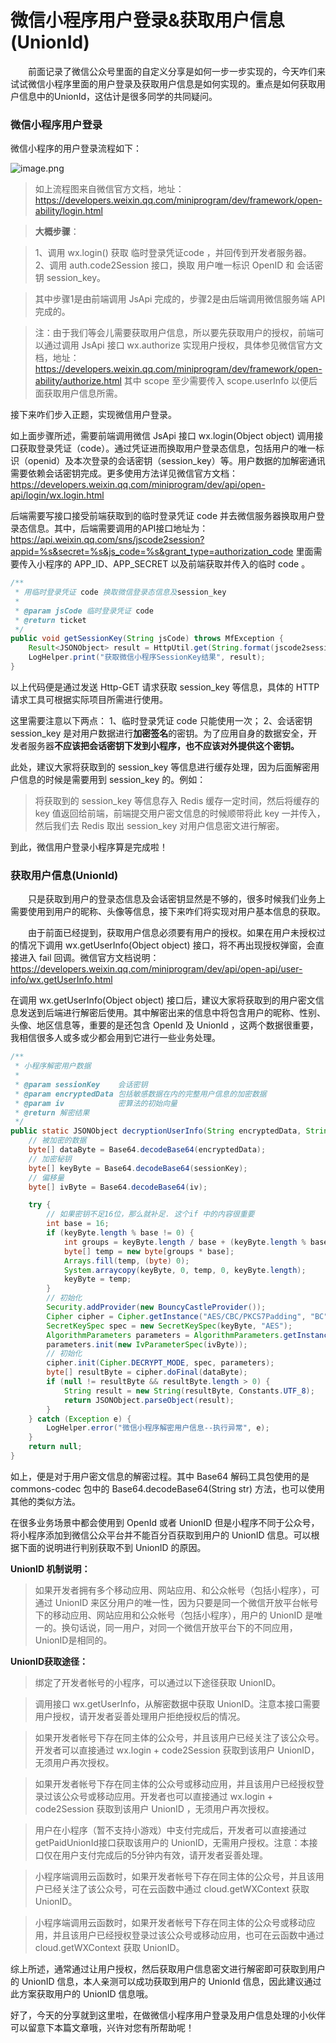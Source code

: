 # 微信小程序用户登录&获取用户信息(UnionId)



&emsp;&emsp;前面记录了微信公众号里面的自定义分享是如何一步一步实现的，今天咋们来试试微信小程序里面的用户登录及获取用户信息是如何实现的。重点是如何获取用户信息中的UnionId，这估计是很多同学的共同疑问。

### 微信小程序用户登录

微信小程序的用户登录流程如下：

![image.png](https://hyblogs.oss-cn-beijing.aliyuncs.com/hyblogs/image_1590245240076.png)

> 如上流程图来自微信官方文档，地址：https://developers.weixin.qq.com/miniprogram/dev/framework/open-ability/login.html

> **大概步骤**：

> 1、调用 wx.login() 获取 临时登录凭证code ，并回传到开发者服务器。
> 2、调用 auth.code2Session 接口，换取 用户唯一标识 OpenID 和 会话密钥 session_key。

> 其中步骤1是由前端调用 JsApi 完成的，步骤2是由后端调用微信服务端 API 完成的。

> 注：由于我们等会儿需要获取用户信息，所以要先获取用户的授权，前端可以通过调用 JsApi 接口 wx.authorize 实现用户授权，具体参见微信官方文档，地址：https://developers.weixin.qq.com/miniprogram/dev/framework/open-ability/authorize.html 其中 scope 至少需要传入 scope.userInfo 以便后面获取用户信息所需。

接下来咋们步入正题，实现微信用户登录。

如上面步骤所述，需要前端调用微信 JsApi 接口 wx.login(Object object)
调用接口获取登录凭证（code）。通过凭证进而换取用户登录态信息，包括用户的唯一标识（openid）及本次登录的会话密钥（session_key）等。用户数据的加解密通讯需要依赖会话密钥完成。更多使用方法详见微信官方文档：
https://developers.weixin.qq.com/miniprogram/dev/api/open-api/login/wx.login.html

后端需要写接口接受前端获取到的临时登录凭证 code 并去微信服务器换取用户登录态信息。其中，后端需要调用的API接口地址为：https://api.weixin.qq.com/sns/jscode2session?appid=%s&secret=%s&js_code=%s&grant_type=authorization_code
里面需要传入小程序的 APP_ID、APP_SECRET 以及前端获取并传入的临时 code 。

```JAVA
/**
 * 用临时登录凭证 code 换取微信登录态信息及session_key
 *
 * @param jsCode 临时登录凭证 code
 * @return ticket
 */
public void getSessionKey(String jsCode) throws MfException {
    Result<JSONObject> result = HttpUtil.get(String.format(jscode2sessionUrl, WX_APPLET_APPID, WX_APPLET_SECRET, jsCode));
    LogHelper.print("获取微信小程序SessionKey结果", result);
}
```

以上代码便是通过发送 Http-GET 请求获取 session_key 等信息，具体的 HTTP 请求工具可根据实际项目所需进行使用。

这里需要注意以下两点：
1、临时登录凭证 code 只能使用一次；
2、会话密钥 session_key 是对用户数据进行**加密签名**的密钥。为了应用自身的数据安全，开发者服务器**不应该把会话密钥下发到小程序，也不应该对外提供这个密钥。**

此处，建议大家将获取到的 session_key 等信息进行缓存处理，因为后面解密用户信息的时候是需要用到 session_key 的。例如：

> 将获取到的 session_key 等信息存入 Redis 缓存一定时间，然后将缓存的 key 值返回给前端，前端提交用户密文信息的时候顺带将此 key 一并传入，然后我们去 Redis 取出 session_key 对用户信息密文进行解密。

到此，微信用户登录小程序算是完成啦！

### 获取用户信息(UnionId)

&emsp;&emsp;只是获取到用户的登录态信息及会话密钥显然是不够的，很多时候我们业务上需要使用到用户的昵称、头像等信息，接下来咋们将实现对用户基本信息的获取。

&emsp;&emsp;由于前面已经提到，获取用户信息必须要有用户的授权。如果在用户未授权过的情况下调用 wx.getUserInfo(Object object) 接口，将不再出现授权弹窗，会直接进入 fail 回调。微信官方文档说明：https://developers.weixin.qq.com/miniprogram/dev/api/open-api/user-info/wx.getUserInfo.html

在调用 wx.getUserInfo(Object object) 接口后，建议大家将获取到的用户密文信息发送到后端进行解密后使用。其中解密出来的信息中将包含用户的昵称、性别、头像、地区信息等，重要的是还包含 OpenId 及 UnionId ，这两个数据很重要，我相信很多人或多或少都会用到它进行一些业务处理。

```JAVA
/**
 * 小程序解密用户数据
 *
 * @param sessionKey    会话密钥
 * @param encryptedData 包括敏感数据在内的完整用户信息的加密数据
 * @param iv            密算法的初始向量
 * @return 解密结果
 */
public static JSONObject decryptionUserInfo(String encryptedData, String sessionKey, String iv) {
    // 被加密的数据
    byte[] dataByte = Base64.decodeBase64(encryptedData);
    // 加密秘钥
    byte[] keyByte = Base64.decodeBase64(sessionKey);
    // 偏移量
    byte[] ivByte = Base64.decodeBase64(iv);

    try {
        // 如果密钥不足16位，那么就补足. 这个if 中的内容很重要
        int base = 16;
        if (keyByte.length % base != 0) {
            int groups = keyByte.length / base + (keyByte.length % base != 0 ? 1 : 0);
            byte[] temp = new byte[groups * base];
            Arrays.fill(temp, (byte) 0);
            System.arraycopy(keyByte, 0, temp, 0, keyByte.length);
            keyByte = temp;
        }
        // 初始化
        Security.addProvider(new BouncyCastleProvider());
        Cipher cipher = Cipher.getInstance("AES/CBC/PKCS7Padding", "BC");
        SecretKeySpec spec = new SecretKeySpec(keyByte, "AES");
        AlgorithmParameters parameters = AlgorithmParameters.getInstance("AES");
        parameters.init(new IvParameterSpec(ivByte));
        // 初始化
        cipher.init(Cipher.DECRYPT_MODE, spec, parameters);
        byte[] resultByte = cipher.doFinal(dataByte);
        if (null != resultByte && resultByte.length > 0) {
            String result = new String(resultByte, Constants.UTF_8);
            return JSONObject.parseObject(result);
        }
    } catch (Exception e) {
        LogHelper.error("微信小程序解密用户信息--执行异常", e);
    }
    return null;
}
```

如上，便是对于用户密文信息的解密过程。其中 Base64 解码工具包使用的是 commons-codec 包中的 Base64.decodeBase64(String str) 方法，也可以使用其他的类似方法。

在很多业务场景中都会使用到 OpenId 或者 UnionID 但是小程序不同于公众号，将小程序添加到微信公众平台并不能百分百获取到用户的 UnionID 信息。可以根据下面的说明进行判别获取不到 UnionID 的原因。

**UnionID 机制说明：**

> 如果开发者拥有多个移动应用、网站应用、和公众帐号（包括小程序），可通过 UnionID 来区分用户的唯一性，因为只要是同一个微信开放平台帐号下的移动应用、网站应用和公众帐号（包括小程序），用户的 UnionID 是唯一的。换句话说，同一用户，对同一个微信开放平台下的不同应用，UnionID是相同的。

**UnionID获取途径：**

> 绑定了开发者帐号的小程序，可以通过以下途径获取 UnionID。

> 调用接口 wx.getUserInfo，从解密数据中获取 UnionID。注意本接口需要用户授权，请开发者妥善处理用户拒绝授权后的情况。

> 如果开发者帐号下存在同主体的公众号，并且该用户已经关注了该公众号。开发者可以直接通过 wx.login + code2Session 获取到该用户 UnionID，无须用户再次授权。

> 如果开发者帐号下存在同主体的公众号或移动应用，并且该用户已经授权登录过该公众号或移动应用。开发者也可以直接通过 wx.login + code2Session 获取到该用户 UnionID ，无须用户再次授权。

> 用户在小程序（暂不支持小游戏）中支付完成后，开发者可以直接通过getPaidUnionId接口获取该用户的 UnionID，无需用户授权。注意：本接口仅在用户支付完成后的5分钟内有效，请开发者妥善处理。

> 小程序端调用云函数时，如果开发者帐号下存在同主体的公众号，并且该用户已经关注了该公众号，可在云函数中通过 cloud.getWXContext 获取 UnionID。

> 小程序端调用云函数时，如果开发者帐号下存在同主体的公众号或移动应用，并且该用户已经授权登录过该公众号或移动应用，也可在云函数中通过 cloud.getWXContext 获取 UnionID。

综上所述，通常通过让用户授权，然后获取用户信息密文进行解密即可获取到用户的 UnionID 信息，本人亲测可以成功获取到用户的 UnionId 信息，因此建议通过此方案获取用户的 UnionID 信息哦。

好了，今天的分享就到这里啦，在做微信小程序用户登录及用户信息处理的小伙伴可以留意下本篇文章哦，兴许对您有所帮助呢！
